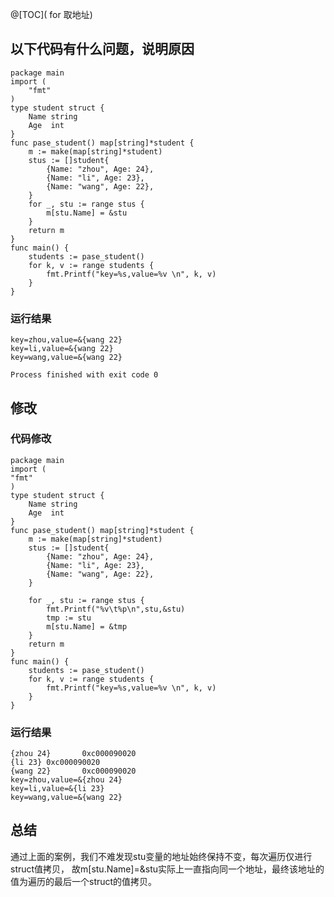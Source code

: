 @[TOC]( for 取地址)
## 以下代码有什么问题，说明原因


```text
package main
import (
    "fmt"
)
type student struct {
    Name string
    Age  int
}
func pase_student() map[string]*student {
    m := make(map[string]*student)
    stus := []student{
        {Name: "zhou", Age: 24},
        {Name: "li", Age: 23},
        {Name: "wang", Age: 22},
    }
    for _, stu := range stus {
        m[stu.Name] = &stu
    }
    return m
}
func main() {
    students := pase_student()
    for k, v := range students {
        fmt.Printf("key=%s,value=%v \n", k, v)
    }
}

```

### 运行结果

```
key=zhou,value=&{wang 22} 
key=li,value=&{wang 22} 
key=wang,value=&{wang 22} 

Process finished with exit code 0
```
## 修改

### 代码修改

```text
package main
import (
"fmt"
)
type student struct {
	Name string
	Age  int
}
func pase_student() map[string]*student {
	m := make(map[string]*student)
	stus := []student{
		{Name: "zhou", Age: 24},
		{Name: "li", Age: 23},
		{Name: "wang", Age: 22},
	}

	for _, stu := range stus {
		fmt.Printf("%v\t%p\n",stu,&stu)
		tmp := stu
		m[stu.Name] = &tmp
	}
	return m
}
func main() {
	students := pase_student()
	for k, v := range students {
		fmt.Printf("key=%s,value=%v \n", k, v)
	}
}

```

### 运行结果

```
{zhou 24}       0xc000090020
{li 23} 0xc000090020
{wang 22}       0xc000090020
key=zhou,value=&{zhou 24} 
key=li,value=&{li 23} 
key=wang,value=&{wang 22} 

```

## 总结

通过上面的案例，我们不难发现stu变量的地址始终保持不变，每次遍历仅进行struct值拷贝，
故m[stu.Name]=&stu实际上一直指向同一个地址，最终该地址的值为遍历的最后一个struct的值拷贝。


